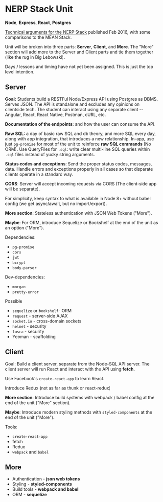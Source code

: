 # NERP Stack Unit

**Node**, **Express**, **React**, **Postgres**

[Technical arguments for the NERP Stack](https://blog.scottnonnenberg.com/n-for-node-js-nerp-stack-part-1/) published Feb 2016, with some comparisons to the MEAN Stack.

Unit will be broken into three parts: **Server**, **Client**, and **More**. The "More" section will add more to the Server and Client parts and tie them together (like the rug in Big Lebowski).

Days / lessons and timing have not yet been assigned. This is just the top level intention.

## Server
**Goal:** Students build a RESTFul Node/Express API using Postgres as DBMS. Serves JSON. The API is standalone and excludes any opinions on clientside tech. The student can interact using any separate client -- Angular, React, React Native, Postman, cURL, etc.

**Documentation of the endpoints:** and how the user can consume the API. 

**Raw SQL:** a day of basic raw SQL and db theory, and more SQL every day, along with app integration, that introduces a new relationship. In-app, use just `pg-promise` for most of the unit to reinforce **raw SQL commands** (No ORM). Use QueryFiles for `.sql`: write clear multi-line SQL queries within `.sql` files instead of yucky string arguments.

**Status codes and exceptions**: Send the proper status codes, messages, data. Handle errors and  exceptions properly in all cases so that disparate clients operate in a standard way.

**CORS**: Server will accept incoming requests via CORS (The client-side app will be separate).

For simplicity, keep syntax to what is available in Node 8+ without babel config (we get async/await, but no import/export).

**More section**: Stateless authentication with JSON Web Tokens ("More").

**Maybe**: For ORM, introduce Sequelize or Bookshelf at the end of the unit as an option ("More").

Dependencies:

* `pg-promise`
* `cors`
* `jwt`
* `bcrypt`
* `body-parser`

Dev-dependencies:

* `morgan`
* `pretty-error`

Possible

* `sequelize` or `bookshelf`- ORM
* `request` - server-side AJAX
* `socket.io` - cross-domain sockets
* `helmet` - security
* `lusca` - security
* Yeoman - scaffolding


## Client
Goal: Build a client server, separate from the Node-SQL API server. The client server will run React and interact with the API using **fetch**. 

Use Facebook's `create-react-app` to learn React. 

Introduce Redux (not as far as thunk or react-redux)

**More section**: Introduce build systems with webpack / babel config at the end of the unit ("More" section).

**Maybe**: Introduce modern styling methods with `styled-components` at the end of the unit ("More").

Tools:

* `create-react-app`
* fetch
* Redux
* `webpack` and `babel`

## More

* Authentication - **json web tokens**
* Styling - **styled-components**
* Build tools - **webpack and babel**
* ORM - **sequelize**









